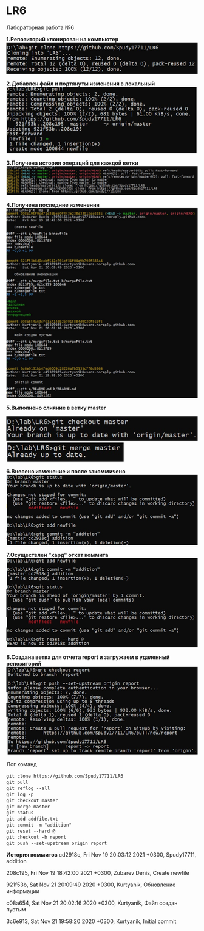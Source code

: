 # LR6
Лабораторная работа №6

__1.Репозиторий клонирован на компьютер__
![screen1](https://github.com/Spudy17711/LR6/blob/master/screenshots/1.jpg)

__2.Добавлен файл и подтянуты изменения в локальный__
![screen2](https://github.com/Spudy17711/LR6/blob/master/screenshots/1,5.jpg)

__3.Получена история операций для каждой ветки__
![screen3](https://github.com/Spudy17711/LR6/blob/master/screenshots/2.jpg)

__4.Получена последние изменения__
![screen4](https://github.com/Spudy17711/LR6/blob/master/screenshots/3.jpg)

__5.Выполнено слияние в ветку master__

![screen5](https://github.com/Spudy17711/LR6/blob/master/screenshots/4.jpg)
![screen6](https://github.com/Spudy17711/LR6/blob/master/screenshots/4,5.jpg)

__6.Внесено изменение и после закоммичено__
![screen7](https://github.com/Spudy17711/LR6/blob/master/screenshots/5.jpg)

__7.Осуществлен "хард" откат коммита__
![screen8](https://github.com/Spudy17711/LR6/blob/master/screenshots/6.jpg)

__8.Создана ветка для отчета report и загружаем в удаленный репозиторий__
![screen9](https://github.com/Spudy17711/LR6/blob/master/screenshots/7.jpg)

Лог команд
```
git clone https://github.com/Spudy17711/LR6
git pull
git reflog --all
git log -p
git checkout master
git merge master
git status
git add addfile.txt
git commit -m "addition"
git reset --hard @
git checkout -b report
git push --set-upstream origin report
```
__История коммитов__
cd2918c, Fri Nov 19 20:03:12 2021 +0300, Spudy17711, addition

208c195, Fri Nov 19 18:42:00 2021 +0300, Zubarev Denis, Create newfile

921f53b, Sat Nov 21 20:09:49 2020 +0300, Kurtyanik, Обновление информации

c08a654, Sat Nov 21 20:02:16 2020 +0300, Kurtyanik, Файл создан пустым

3c6e913, Sat Nov 21 19:58:20 2020 +0300, Kurtyanik, Initial commit
